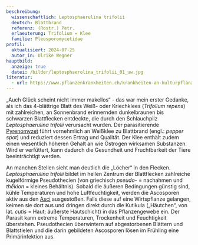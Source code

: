 ```yaml
---
beschreibung:
  wissenschaftlich: Leptosphaerulina trifolii
  deutsch: Blattbrand
  referenz: (Rostr.) Petr.
  erlaeuterung: Trifolium = Klee
  familie: Pleosporomycetidae
profil:
  aktualisiert: 2024-07-25
  autor_in: Ulrike Wegner
hauptbild:
  anzeige: true
  datei: /bilder/leptosphaerolina_trifolii_01_uw.jpg
literatur:
  - url: https://www.pflanzenkrankheiten.ch/krankheiten-an-kulturpflanzen-2/krankheiten-an-futterleguminosen/weissklee/leptoshaerulina-trifolii-tr
---
```

„Auch Glück scheint nicht immer makellos“ - das war mein erster Gedanke, als ich das 4-blättrige Blatt des Weiß- oder Kriechklees (*Trifolium repens*) mit zahlreichen, an Sonnenbrand erinnernden dunkelbraunen bis schwarzen Blattflecken entdeckte, die durch den Schlauchpilz *Leptosphaerulina trifolii* verursacht wurden. Der parasitierende [Pyrenomyzet](Pyrenomyzeten "Glossar") führt vornehmlich an Weißklee zu Blattbrand (engl.:  *pepper spot*) und reduziert dessen Ertrag und Qualität. Der Klee enthält zudem einen wesentlich höheren Gehalt an wie Östrogen wirksamen Substanzen. Wird er verfüttert, kann dadurch die Gesundheit und Fruchtbarkeit der Tiere beeinträchtigt werden.

An manchen Stellen sieht man deutlich die „Löcher“ in den Flecken. *Leptosphaerulina trifolii* bildet im hellen Zentrum der Blattflecken zahlreiche kugelförmige Pseudothecien (von griechisch *pseudo*- = nachahmen und *thēkion* = kleines Behältnis). Sobald die äußeren Bedingungen günstig sind, kühle Temperaturen und hohe Luftfeuchtigkeit, werden die Ascosporen aktiv aus den [Asci](Asci "Glossar") ausgestoßen. Falls diese auf eine Wirtspflanze gelangen, keimen sie dort aus und dringen direkt durch die Kutikula („Häutchen“, von lat. *cutis* = Haut; äußerste Hautschicht) in das Pflanzengewebe ein. Der Parasit kann extreme Temperaturen, Trockenheit und Feuchtigkeit überstehen. Pseudothecien überwintern auf abgestorbenen Blättern und Blattstielen und die darin gebildeten Ascosporen lösen im Frühling eine Primärinfektion aus.